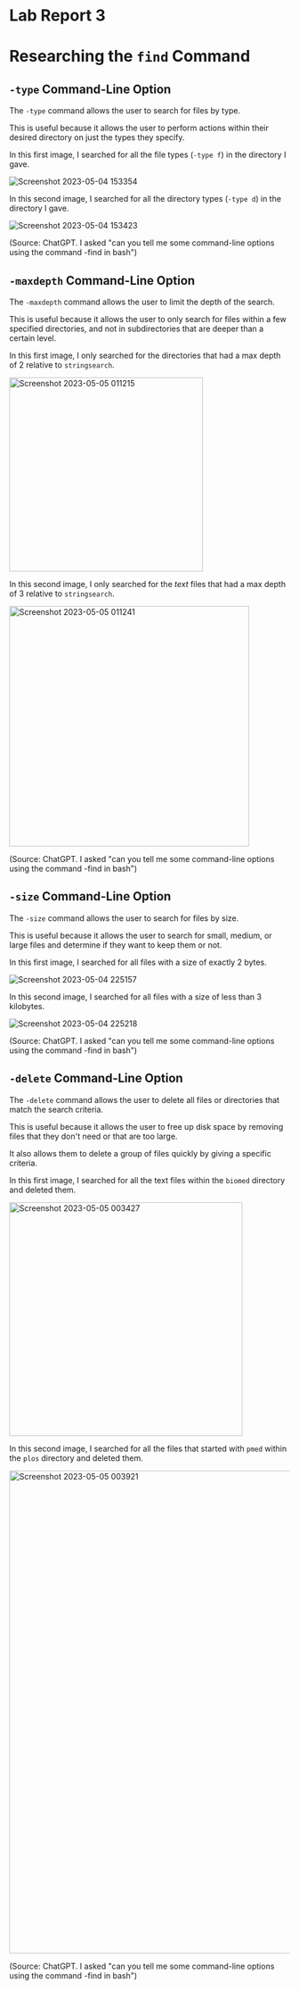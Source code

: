 # Lab Report 3

# Researching the `find` Command

##  `-type` Command-Line Option

The `-type` command allows the user to search for files by type. 

This is useful because it allows the user to perform actions within their desired directory on just the types they specify. 

In this first image, I searched for all the file types (`-type f`) in the directory I gave.

![Screenshot 2023-05-04 153354](https://user-images.githubusercontent.com/88350907/236343919-5749850e-1456-4bfc-885c-5fe00e9677cf.jpg)

In this second image, I searched for all the directory types (`-type d`) in the directory I gave.

![Screenshot 2023-05-04 153423](https://user-images.githubusercontent.com/88350907/236343931-fde871a1-fdad-44ed-8711-e38ae0860661.jpg)

(Source: ChatGPT. I asked "can you tell me some command-line options using the command -find in bash")


## `-maxdepth` Command-Line Option

The `-maxdepth` command allows the user to limit the depth of the search.

This is useful because it allows the user to only search for files within a few specified directories, and not in subdirectories that are deeper than a certain level.

In this first image, I only searched for the directories that had a max depth of 2 relative to `stringsearch`.

<img width="348" alt="Screenshot 2023-05-05 011215" src="https://user-images.githubusercontent.com/88350907/236408386-e0f9329d-bbc0-453a-b436-2006e21ffa23.png">

In this second image, I only searched for the *text* files that had a max depth of 3 relative to `stringsearch`.

<img width="431" alt="Screenshot 2023-05-05 011241" src="https://user-images.githubusercontent.com/88350907/236408424-cf5dd454-9e1a-4f3d-a31a-515160a68241.png">

(Source: ChatGPT. I asked "can you tell me some command-line options using the command -find in bash") 


## `-size` Command-Line Option

The `-size` command allows the user to search for files by size.

This is useful because it allows the user to search for small, medium, or large files and determine if they want to keep them or not.

In this first image, I searched for all files with a size of exactly 2 bytes. 

![Screenshot 2023-05-04 225157](https://user-images.githubusercontent.com/88350907/236385880-ee0d8dde-9d24-4a06-af5d-c04a725f850c.jpg)

In this second image, I searched for all files with a size of less than 3 kilobytes.

![Screenshot 2023-05-04 225218](https://user-images.githubusercontent.com/88350907/236385925-7f31786a-9c49-45d4-889b-8e9c119fa3d1.jpg)

(Source: ChatGPT. I asked "can you tell me some command-line options using the command -find in bash") 


## `-delete` Command-Line Option

The `-delete` command allows the user to delete all files or directories that match the search criteria.

This is useful because it allows the user to free up disk space by removing files that they don't need or that are too large. 

It also allows them to delete a  group of files quickly by giving a specific criteria.

In this first image, I searched for all the text files within the `biomed` directory and deleted them.

<img width="419" alt="Screenshot 2023-05-05 003427" src="https://user-images.githubusercontent.com/88350907/236401994-a6087b0e-91dd-4992-a5bd-b1fdfd26a117.png">

In this second image, I searched for all the files that started with `pmed` within the `plos` directory and deleted them.

<img width="866" alt="Screenshot 2023-05-05 003921" src="https://user-images.githubusercontent.com/88350907/236402053-fec07291-be04-4da0-961d-af57462a5c91.png">

(Source: ChatGPT. I asked "can you tell me some command-line options using the command -find in bash") 
